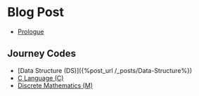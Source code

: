 # Blog Post
* [Prologue](./)
## Journey Codes
* [Data Structure (DS)]({%post_url /_posts/Data-Structure%})
* [C Language (C)](./)
* [Discrete Mathematics (M)](./)
